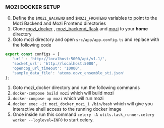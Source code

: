 ### MOZI DOCKER SETUP
0. Define the `$MOZI_BACKEND` and `$MOZI_FRONTEND` variables to point to the Mozi Backend and Mozi Frontend directories
1. Clone [mozi_docker](http://github.com/Habush/mozi_docker) , [mozi_backend_flask](https://gitlab.com/icog-labs/mozi_backend_flask.git) and [mozi](https://gitlab.com/icog-labs/mozi.git) to your **home** directory
2. Goto mozi directory and open `src/app/app.config.ts` and replace with the following code
 ``` javascript 
 export const configs = {
    'url' : 'http://localhost:5000/api/v1.1/',
    'socket_url': 'http://localhost:5000',
    'opencog_url_timeout': '10000',
    'sample_data_file': 'atoms.oovc_ensemble_sti.json'
};
``` 
1. Goto mozi_docker directory and run the following commands
2. `docker-compose build mozi` which will build mozi
3. `docker-compose up mozi` which will run mozi
4. `docker exec -it mozi_docker_mozi_1 /bin/bash` which will give you interactive shell access to the running docker image
5. Once inside run this command `celery -A utils.task_runner.celery worker --loglevel=INFO` to start celery. 

